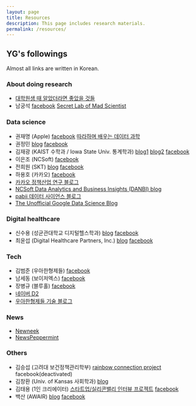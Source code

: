 ```yaml
---
layout: page
title: Resources
description: This page includes research materials.
permalink: /resources/
---
```



## YG's followings

Almost all links are written in Korean.

### About doing research

* [대학원생 때 알았더라면 좋았을 것들](http://gradschoolstory.net/)
* 남궁석 [facebook](https://www.facebook.com/suk.namgoong) [Secret Lab of Mad Scientist](https://www.facebook.com/madscietistwordpress)


### Data science

* 권재명 (Apple) [facebook](https://www.facebook.com/jaimie.kwon) [따라하며 배우는 데이터 과학](https://www.facebook.com/dataninja.me)
* 권정민 [blog](https://cojette.github.io/) [facebook](https://www.facebook.com/cojette)
* 김재광 (KAIST 수학과 / Iowa State Univ. 통계학과) [blog1](http://jaekwangkim.com/) [blog2](https://blog.naver.com/kim00020) [facebook](https://www.facebook.com/jaekwang.kim.125)
* 이은조 (NCSoft) [facebook](https://www.facebook.com/lee.eunjo.3)
* 전희원 (SKT) [blog](http://freesearch.pe.kr/) [facebook](https://www.facebook.com/gogamza)
* 하용호 (카카오) [facebook](https://www.facebook.com/yonghosee)
* [카카오 정책산업 연구 블로그](https://brunch.co.kr/@kakao-it#articles)
* [NCSoft Data Analytics and Business Insights (DANBI) blog](https://danbi-ncsoft.github.io/)
* [pabii 데이터 사이언스 블로그](https://blog.pabii.co/)
* [The Unofficial Google Data Science Blog](http://www.unofficialgoogledatascience.com/)



### Digital healthcare

* 신수용 (성균관대학교 디지털헬스학과) [blog](https://sooyongshin.wordpress.com/) [facebook](https://www.facebook.com/sooyong.shin.3)
* 최윤섭 (Digital Healthcare Partners, Inc.) [blog](www.yoonsupchoi.com
) [facebook](https://www.facebook.com/yoonsup.choi)


### Tech

* 김범준 (우아한형제들) [facebook](https://www.facebook.com/bomjun.kim)
* 남세동 (보이저엑스) [facebook](https://www.facebook.com/dgtgrade)
* 장병규 (블루홀) [facebook](https://www.facebook.com/byunggyu.chang)
* [네이버 D2](https://d2.naver.com/home)
* [우아한형제들 기술 블로그](http://woowabros.github.io/)


### News

* [Newneek](https://newneek.co)
* [NewsPeppermint](http://newspeppermint.com)

### Others

* 김승섭 (고려대 보건정책관리학부) [rainbow connection project](https://www.rainbowconnection.kr/) facebook(deactivated)
* 김창환 (Univ. of Kansas 사회학과) [blog](https://sovidence.tistory.com/)
* 김태용 (1인 크리에이터) [스타트업/실리콘밸리 인터뷰 프로젝트](https://www.facebook.com/tyzapzi) [facebook](https://www.facebook.com/taeyong.kim.980)
* 백산 (AWAIR) [blog](https://sanbaek.com/) [facebook](https://www.facebook.com/profile.php?id=100001623975844) 







